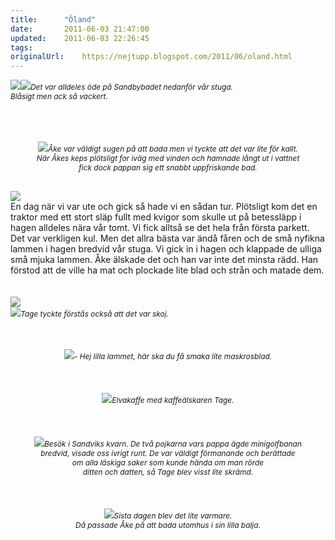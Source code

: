 ```yaml
---
title:		"Öland"
date:		2011-06-03 21:47:00
updated:	2011-06-03 22:26:45
tags: 	
originalUrl:	https://nejtupp.blogspot.com/2011/06/oland.html
---
```


<img src="../../../../img/Majsemester-_MG_9331.jpg"><img src="../../../../img/Majsemester-_MG_9338.jpg"><span style="font-size:85%;"><span style="font-style: italic;">Det var alldeles öde på Sandbybadet nedanför vår stuga.<br>Blåsigt men ack så vackert.</span><br></span></div><br><br><br><div style="text-align: center;"><img src="../../../../img/Majsemester-_MG_9358.jpg"><span style="font-size:85%;"><span style="font-style: italic;">Åke var väldigt sugen på att bada men vi tyckte att det var lite för kallt.<br>När Åkes keps plötsligt for iväg med vinden och hamnade långt ut i vattnet<br>fick dock pappan sig ett snabbt uppfriskande bad.<br><br><br></span></span></div><img src="../../../../img/Majsemester-_MG_9525.jpg"><br>En dag när vi var ute och gick så hade vi en sådan tur. Plötsligt kom det en traktor med ett stort släp fullt med kvigor som skulle ut på betessläpp i hagen alldeles nära vår tomt. Vi fick alltså se det hela från första parkett. Det var verkligen kul. Men det allra bästa var ändå fåren och de små nyfikna lammen i hagen bredvid vår stuga. Vi gick in i hagen och klappade de ulliga små mjuka lammen. Åke  älskade det och han var inte det minsta rädd. Han förstod att de ville ha mat och plockade lite blad och strån och matade dem.<br><br><br><img src="../../../../img/Majsemester-_MG_9503.jpg"><br><img src="../../../../img/Majsemester-_MG_9536.jpg"><span style="font-size:85%;"><span style="font-style: italic;">Tage tyckte förstås också att det var skoj.<br><br></span></span></div><br><br><div style="text-align: center;"><img src="../../../../img/Majsemester-_MG_9487.jpg"><span style="font-size:85%;"><span style="font-style: italic;">- Hej lilla lammet, här ska du få smaka lite maskrosblad.</span><br></span></div><br><br><br><div style="text-align: center;"><img src="../../../../img/Majsemester-_MG_9301.jpg"><span style="font-size:85%;"><span style="font-style: italic;">Elvakaffe med kaffeälskaren Tage.</span><br></span></div><br><br><br><div style="text-align: center;"><img src="../../../../img/Majsemester-_MG_9286.jpg"><span style="font-size:85%;"><span style="font-style: italic;">Besök i Sandviks kvarn. De två pojkarna vars pappa ägde minigolfbanan<br>bredvid, visade oss ivrigt runt. De var väldigt förmanande och berättade<br>om alla läskiga saker som kunde hända om man rörde<br>ditten och datten, så Tage blev visst lite skrämd.</span><br></span></div><br><br><br><div style="text-align: center;"><img src="../../../../img/Majsemester-_MG_9436.jpg"><span style="font-size:85%;"><span style="font-style: italic;">Sista dagen blev det lite varmare.<br>Då passade Åke på att bada utomhus i sin lilla balja.</span><br></span></div>
<!-- no comments on this post -->